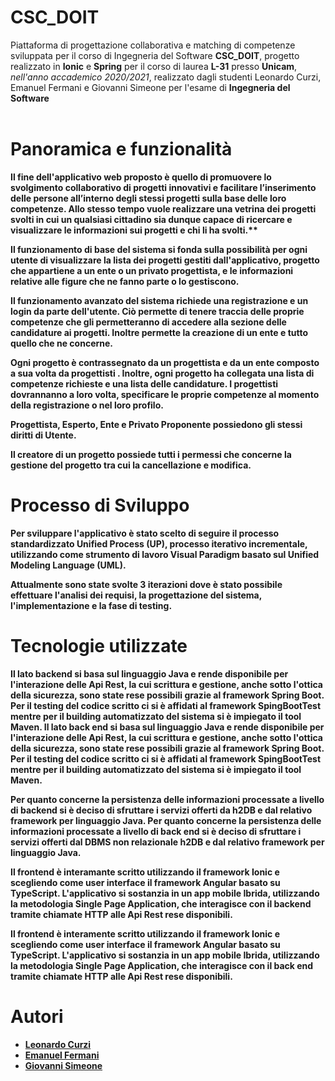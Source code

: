 # CSC_DOIT
Piattaforma di progettazione collaborativa e matching di competenze sviluppata per il corso di Ingegneria del Software
   <b>CSC_DOIT</b>, progetto realizzato in <b>Ionic</b> e <b>Spring</b> per il corso di laurea <b>L-31</b> presso <b>Unicam</b>, <i>nell'anno accademico 2020/2021</i>, realizzato dagli studenti Leonardo Curzi, Emanuel Fermani e Giovanni Simeone per l'esame di <b>Ingegneria del Software</b> 
    <br><br><b>



# Panoramica e funzionalità 

Il fine dell'applicativo web proposto è quello di promuovere lo svolgimento collaborativo di progetti innovativi e facilitare l’inserimento delle persone all’interno degli stessi progetti sulla base delle loro competenze. Allo stesso tempo vuole realizzare una vetrina dei progetti svolti in cui un qualsiasi cittadino sia dunque capace di ricercare e visualizzare le informazioni sui progetti e chi li ha svolti.**

Il funzionamento di base del sistema si fonda sulla possibilità per ogni utente di visualizzare la lista dei **progetti** gestiti dall'applicativo, progetto che appartiene a un **ente** o un privato **progettista**, e le informazioni relative alle figure che ne fanno parte o lo gestiscono.

Il funzionamento avanzato del sistema richiede una registrazione e un login da parte dell'utente. Ciò permette di tenere traccia delle proprie **competenze** che gli permetteranno di accedere alla sezione delle **candidature** ai progetti. Inoltre permette la creazione di un ente e tutto quello che ne concerne.


Ogni progetto è contrassegnato da un **progettista** e da un **ente** composto a sua volta da **progettisti** . Inoltre, ogni progetto ha collegata una lista di **competenze richieste** e una lista delle candidature. I **progettisti** dovrannanno a loro volta, specificare le proprie competenze al momento della registrazione o nel loro profilo.

 
Progettista, Esperto, Ente e Privato Proponente possiedono gli stessi diritti di Utente.

Il creatore di un progetto possiede tutti i permessi che concerne la gestione del progetto tra cui la cancellazione e modifica.



# Processo di Sviluppo


Per sviluppare l'applicativo è stato scelto di seguire il processo standardizzato **Unified Process (UP)**, processo iterativo incrementale, utilizzando come strumento di lavoro **Visual Paradigm** basato sul **Unified Modeling Language (UML)**.

Attualmente sono state svolte 3 iterazioni dove è stato possibile effettuare l'analisi dei requisi, la progettazione del sistema, l'implementazione e la fase di testing.



 # Tecnologie utilizzate

Il lato backend si basa sul linguaggio **Java** e rende disponibile per l'interazione delle **Api Rest**, la cui scrittura e gestione, anche sotto l'ottica della sicurezza, sono state rese possibili grazie al framework **Spring Boot**. Per il testing del codice scritto ci si è affidati al framework **SpingBootTest** mentre per il building automatizzato del sistema si è impiegato il tool **Maven**.
Il lato back end si basa sul linguaggio **Java** e rende disponibile per l'interazione delle **Api Rest**, la cui scrittura e gestione, anche sotto l'ottica della sicurezza, sono state rese possibili grazie al framework **Spring Boot**. Per il testing del codice scritto ci si è affidati al framework **SpingBootTest** mentre per il building automatizzato del sistema si è impiegato il tool **Maven**.

Per quanto concerne la persistenza delle informazioni processate a livello di backend si è deciso di sfruttare i servizi offerti da **h2DB** e dal relativo framework per linguaggio Java.
Per quanto concerne la persistenza delle informazioni processate a livello di back end si è deciso di sfruttare i servizi offerti dal DBMS non relazionale **h2DB** e dal relativo framework per linguaggio Java.

Il frontend è interamante scritto utilizzando il framework **Ionic** e scegliendo come user interface il framework **Angular** basato su **TypeScript**. L'applicativo si sostanzia in un app mobile Ibrida, utilizzando la metodologia Single Page Application, che interagisce con il backend tramite chiamate HTTP alle Api Rest rese disponibili. 

Il frontend è interamente scritto utilizzando il framework **Ionic** e scegliendo come user interface il framework **Angular** basato su **TypeScript**. L'applicativo si sostanzia in un app mobile Ibrida, utilizzando la metodologia Single Page Application, che interagisce con il back end tramite chiamate HTTP alle Api Rest rese disponibili. 




# Autori 

- [Leonardo Curzi](https://github.com/l3ocurz1)
- [Emanuel Fermani](https://github.com/TheFermani71)
- [Giovanni Simeone](https://github.com/giosimeo)
